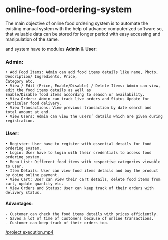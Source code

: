 # online-food-ordering-system

The main objective of online food ordering system is to automate the existing manual system with the help of
advance computerized software so, that valuable data can be stored for longer period with easy accessing and
manipulation of the same.

and system have to modules **Admin** & **User**:

### Admin:
    • Add Food Items: Admin can add food items details like name, Photo, Description/ Ingredients, Price,
    Category etc.
    • View / Edit (Price, Enable/Disable) / Delete Items: Admin can view, edit the food items details as well as
    Enable/Disable food items according to season or availability.
    • View Orders: Admin can track live orders and Status Update for particular food delivery.
    • View Transactions: View previous transaction by date search and total amount at end.
    • View Users: Admin can view the users’ details which are given during registration.
### User:
    • Register: User have to register with essential details for food ordering system.
    • Login: User have to login with their credentials to access food ordering system.
    • Menu List: Different food items with respective categories viewable to user.
    • Item Details: User can view food items details and buy the product by doing online payment.
    • View Cart: User can view their cart details, delete food items from cart, update quantity etc.
    • View Orders and Status: User can keep track of their orders with delivery status.
    
 #### Advantages:
    - Customer can check the food items details with prices efficiently.
    - Saves a lot of time of customers because of online transactions.
    - Customer can keep track of their orders too.

[/project execution.mp4](https://github.com/GasserKhaled330/OnlineFoodOrdeingSystem/blob/main/project%20execution.mp4)
